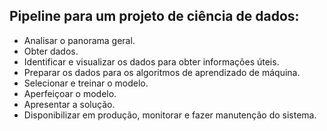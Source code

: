 ## Pipeline para um projeto de ciência de dados:

- Analisar o panorama geral.
- Obter dados.
- Identificar e visualizar os dados para obter informações úteis.
- Preparar os dados para os algoritmos de aprendizado de máquina.
- Selecionar e treinar o modelo.
- Aperfeiçoar o modelo.
- Apresentar a solução.
- Disponibilizar em produção, monitorar e fazer manutenção do sistema.